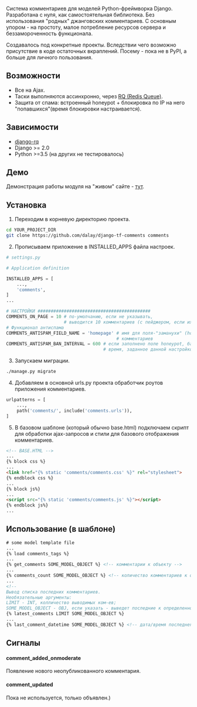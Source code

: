 Система комментариев для моделей Python-фреймворка Django. Разработана с нуля, как самостоятельная библиотека. Без использования "родных" джанговских комментариев. С основным упором - на простоту, малое потребление ресурсов сервера и беззамороченность функционала.

Создавалось под конкретные проекты. Вследствии чего возможно присутствие в коде остаточных вкраплений. Посему - пока не в PyPI, а больше для личного пользования. 

## Возможности

- Все на Ajax.
- Таски выполняются ассинхронно, через [RQ (Redis Queue)](https://python-rq.org/).
- Защита от спама: встроенный honeypot + блокировка по IP на него "попавшихся"(время блокировки настраивается).

## Зависимости

- [django-rq](https://github.com/rq/django-rq)
- Django >= 2.0
- Python >=3.5 (на других не тестировалось)

## Демо

Демонстрация работы модуля на "живом" сайте - [тут](https://turfront.ru/pub-233#comments).

## Установка
1. Переходим в корневую директорию проекта.
```bash
cd YOUR_PROJECT_DIR
git clone https://github.com/dalay/django-tf-comments comments
```
2. Прописываем приложение в INSTALLED_APPS файла настроек.
```python
# settings.py

# Application definition

INSTALLED_APPS = [
    ...,
    'comments',
]
...

# НАСТРОЙКИ ###########################################
COMMENTS_ON_PAGE = 10 # по-умолчанию, если не указывать,
                      # выводится 10 комментариев (с пейджером, если их больше) 
# Функционал антиспама
COMMENTS_ANTISPAM_FIELD_NAME = 'homepage' # имя для поля-"заманухи" (honeypot)  в форме
                                          # комментариев
COMMENTS_ANTISPAM_BAN_INTERVAL = 600 # если заполнено поле honeypot, баним по IP на
                                     # время, заданное данной настройкой, в секундах
```
3. Запускаем миграции.
```bash
./manage.py migrate
```
4. Добавляем в основной urls.py проекта обработчик роутов приложения комментариев.
```python
urlpatterns = [
    ...,
    path('comments/', include('comments.urls')),
]
```
5. В базовом шаблоне (который обычно base.html) подключаем скрипт для обработки ajax-запросов и стили 
для базового отображения комментариев.
```html
<!-- BASE.HTML -->
...
{% block css %}
...
<link href="{% static 'comments/comments.css' %}" rel="stylesheet">
{% endblock css %}
...
{% block js%}
...
<script src="{% static 'comments/comments.js' %}"></script>
{% endblock js%}
...
```
## Использование (в шаблоне)
```html
# some model template file
...
{% load comments_tags %}
...
{% get_comments SOME_MODEL_OBJECT %} <!-- комментарии к объекту -->
...
{% comments_count SOME_MODEL_OBJECT %} <!-- количество комментариев к объекту -->
...
<!-- 
Вывод списка последних комментариев.
Необязательные аргументы:
LIMIT - INT, колличество выводимых ком-ев;
SOME_MODEL_OBJECT - OBJ, если указать - выведет последние к определенному объекту -->
{% latest_comments LIMIT SOME_MODEL_OBJECT %}
...
{% last_comment_datetime SOME_MODEL_OBJECT %} <!-- дата/время последнего комментария -->
```
## Сигналы
#### comment_added_onmoderate
Появление нового неопубликованного комментария.
#### comment_updated
Пока не используется, только объявлен.)
